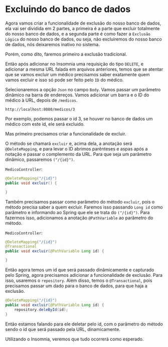 # Excluindo do banco de dados
Agora vamos criar a funcionalidade de exclusão do nosso banco de dados, ela vai ser dividida em 2 partes, a primeira é a parte que excluir totalmente do nosso banco de dados, e a segunda parte é como fazer a `Exclusão Lógica` do nosso banco de dados, ou seja, não excluiremos do nosso banco de dados, nós deixaremos inativo no sistema.

Porém, como dito, faremos primeiro a exclusão tradicional.

Então após adicionar no Insomnia uma requisição do tipo `DELETE`, e adicionar a mesma URL falada em arquivos anteriores, temos que se atentar que se vamos excluir um médico precisamos saber exatamente quem vamos excluir e isso só pode ser feito pelo `ID` do médico.

Selecionaremos a opção `Json` no campo `Body`. Vamos passar um parâmetro dinâmico na barra de endereços. Vamos adicionar um barra e o ID do médico à URL, depois de `/medicos`.

```Http
http://localhost:8080/medicos/3
```

Por exemplo, podemos passar o id 3, se houver no banco de dados um médico com este id, ele será excluido.

Mas primeiro precisamos criar a funcionalidade de excluir.

O método se chamará `excluir` e, acima dela, a anotação será `@DeleteMapping`, e para levar o ID abrimos parênteses e aspas após a notação e passar o complemento da URL. Para que seja um parâmetro dinâmico, passaremos `("/{id}")`.

`MedicoController`:
``` Java
@DeleteMapping("/{id}")
public void excluir() {

}
```

Também precisamos passar como parâmetro do método `excluir`, pois o método precisa saber a quem excluir. Faremos isso passando `Long id` como parâmetro e informando ao Spring que ele se trata do `("/{id}")`. Para fazermos isso, adicionamos a anotação `@PathVariable` ao parâmetro do método.

`MedicoController`:
``` Java
@DeleteMapping("/{id}")
@Transactional
public void excluir(@PathVariable Long id) {

}
```

Então agora temos um id que será passado dinâmicamente e capturado pelo Spring, agora precisamos adicionar a funcionalidade de exclusão. Para isso, usaremos o `repository`. Além disso, temos o `@Transactional`, pois precisamos passar um dado para o banco de dados, para que haja a exclusão.

``` Java
@DeleteMapping("/{id}")
public void excluir(@PathVariable Long id) {
    repository.deleById(id);
}
```

Então estamos falando para ele deletar pelo id, com o parâmetro do método sendo o id que será passado pela URL, dinamicamente.

Utilizando o Insomnia, veremos que tudo ocorrerá como esperado.